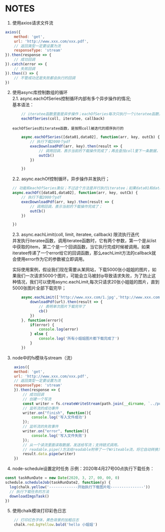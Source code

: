 # NOTES
1. 使用axios请求文件流    

```javascript
axios({
    method: 'get',
    url: 'http://www.xxx.com/xxx.pdf',
    // 返回类型一定要设置为流
    responseType: 'stream'
}).then(response => {
    // 成功回调
}).catch(error => {
    // 失败回调
}).then(() => {
    // 不管成功还是失败都会执行的回调
})

```    

2. 使用async库控制数组的循环    
    2.1. async.eachOfSeries控制循环内部有多个异步操作的情况;    
    基本语法：    

    ```javascript
        // iteratee函数里面是异步操作；eachOfSeries每次只执行一个iteratee函数，当iteratee函数里，执行了回调函数之后，再去查找coll里面下一个数组或对象，再执行iteratee函数，如此循环，直到coll里面的所有对象都被迭代完成了。
        eachOfSeries(coll, iteratee, callback)
    ```
    `eachOfSeries的iteratee函数，是按照coll被迭代的顺序执行的`

    ```javascript
        async.eachOfSeries([data01,data02], function(arr, key, outCb) {
            // 执行下载2000个pdf
            execDownloadPdf(arr, key).then(result => {
                // 调用回调，表示当前的下载操作完成了；再去查找coll里下一条数据，再来执行下载操作。
                outCb()
            })

        })
    ```

    2.2. async.eachOf控制循环，异步操作并发执行；    

    ```javascript
    // 功能和eachOfSeries类似；不过这个方法是并行执行iteratee；如果data01和data02没有数据关联的话，使用这个方法执行异步任务会更快；（可以理解为eachOfSeries是单线程执行iteratee，eachOf是多线程iteratee），由于是并行执行的任务，所以回调不会按照coll迭代的顺序执行；
    async.eachOf([data01,data02], function(arr, key, outCb) {
        // 执行下载2000个pdf
        execDownloadPdf(arr, key).then(result => {
            // 调用回调，表示当前的下载操作完成了；
            outCb()
        })

    })
    ```

    2.3. async.eachLimit(coll, limit, iteratee, callback) 限流执行迭代  
    并发执行iteratee函数，调用iteratee函数时，它有两个参数，第一个是从list中获取的item，第二个是一个回调函数，当它执行完成时候被调用。如果iteratee传递了一个error给它的回调函数，那么eachLimit方法的callback就会使用error作为它的参数被立即调用。
    
    实际使用案例，假设我们现在需要从某网站，下载5000张小姐姐的图片，如果我们一次请求5000个图片，可能会立马被封ip导致请求失败，为了防止这种情况，我们可以使用async.eachLimit,每次只请求20张小姐姐的图片，直到5000张图片全部下载完毕；

    ```javascript
        async.eachLimit(['http://www.xxx.com/1.jpg','http://www.xxx.com/2.jpg','http://www.xxx.com/3.jpg',...'http://www.xxx.com/5000.jpg'], 20, function(url, cb) {
            downloadPdf(url).then(result => {
                // 表明单次图片下载完毕了
                cb()
            })
        }, function(error){
            if(error) {
                console.log(error)
            } else {
                console.log('所有小姐姐图片都下载完成了')
            }
        })
    ```
3. node中的fs模块与stream（流）

```javascript
    axios({
    method: 'get',
    url: 'http://www.xxx.com/xxx.pdf',
    // 返回类型一定要设置为流
    responseType: 'stream'
    }).then(response => {
        // 成功回调
        // 创建一个写流
        const writer = fs.createWriteStream(path.join(__dirname, `../public/pdf/${dirName}/${filename}.pdf`))
        // 监听流的成功事件
        writer.on("finish", function(){
            console.log('写入文件成功')
        });
        // 监听流的失败事件
        writer.on("error", function(){
            console.log('写入文件失败')
        });
        // 从一个读流里面读取数据，发送给写流；支持链式调用。
        // readable.pipe()方法给readable附带了一个Writeable流，将它自动转换为可读流，同时将它的所有数据附加到Writeable；数据流会自动被管理，以便目标Writeable流不会由于极快的读流而不堪重负。
        result.data.pipe(writer) 
    })                   
```
4. node-schedule设置定时任务
示例：2020年4月27号00点执行下载任务：
```javascript
const taskRunDate = new Date(2020, 3, 27, 00, 00, 0)
schedule.scheduleJob(taskRunDate2, function(y) {
  log(chalk.yellow('-------------开始执行下载图片啦---------------'))
  // 执行下载任务的方法
  downloadImgsTask()
})

```

5. 使用chalk模块打印彩色日志
```javascript
    // 打印红色字体，黄色背景的加粗日志
    chalk.red.bgYellow.bold('hello 小姐姐')
``` 


